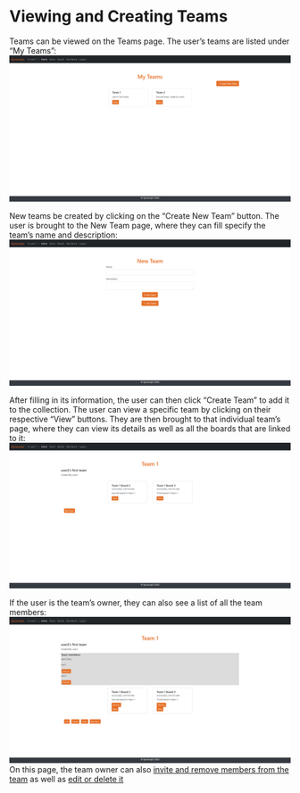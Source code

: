# Viewing and Creating Teams

Teams can be viewed on the Teams page. The user’s teams are listed under “My Teams”:
![Teams view](https://github.com/sarantharma/GyroscopicProject/blob/passport/User%20Guides/img/teams_view.png)

New teams be created by clicking on the “Create New Team” button. The user is brought to the New Team page, where they can fill specify the team’s name and description:
![New team page](https://github.com/sarantharma/GyroscopicProject/blob/passport/User%20Guides/img/new_team.png)

After filling in its information, the user can then click “Create Team” to add it to the collection.
The user can view a specific team by clicking on their respective “View” buttons. They are then brought to that individual team’s page, where they can view its details as well as all the boards that are linked to it:
![Team page](https://github.com/sarantharma/GyroscopicProject/blob/passport/User%20Guides/img/team_view.png)

If the user is the team’s owner, they can also see a list of all the team members:
![Team page from owner](https://github.com/sarantharma/GyroscopicProject/blob/passport/User%20Guides/img/team_view_2.png)
On this page, the team owner can also [invite and remove members from the team](https://github.com/sarantharma/GyroscopicProject/blob/passport/User%20Guides/Inviting%20and%20Removing%20Team%20Members.md) as well as [edit or delete it](https://github.com/sarantharma/GyroscopicProject/blob/passport/User%20Guides/Editing%20and%20Deleting%20Teams.md)
